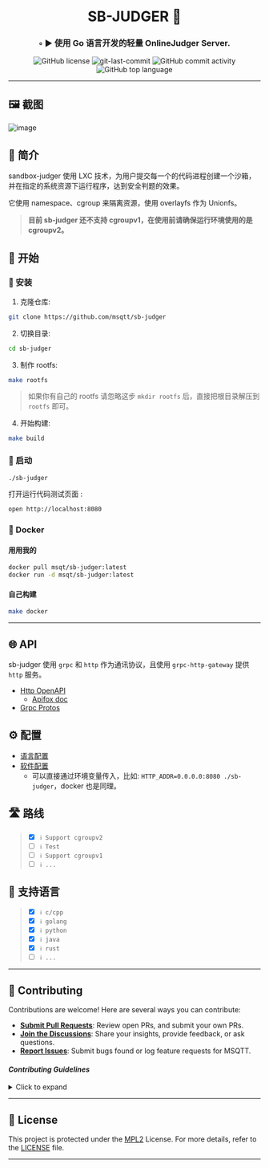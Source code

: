 <div align="center">
<h1 align="center">
<br>SB-JUDGER 🤪</h1>
<h3>◦ ► 使用 Go 语言开发的轻量 OnlineJudger Server.</h3>
<img src="https://img.shields.io/github/license/msqtt/sb-judger?style=flat-square&color=5D6D7E" alt="GitHub license" />
<img src="https://img.shields.io/github/last-commit/msqtt/sb-judger?style=flat-square&color=5D6D7E" alt="git-last-commit" />
<img src="https://img.shields.io/github/commit-activity/m/msqtt/sb-judger?style=flat-square&color=5D6D7E" alt="GitHub commit activity" />
<img src="https://img.shields.io/github/languages/top/msqtt/sb-judger?style=flat-square&color=5D6D7E" alt="GitHub top language" />
</div>

---

## 🖼️ 截图

![image](https://github.com/msqtt/sb-judger/assets/94043894/685b8195-985e-4a01-9b44-436e66b3cdbe)

## 📝 简介

sandbox-judger 使用 LXC 技术，为用户提交每一个的代码进程创建一个沙箱，并在指定的系统资源下运行程序，达到安全判题的效果。

它使用 namespace、cgroup 来隔离资源，使用 overlayfs 作为 Unionfs。

> **目前 sb-judger 还不支持 cgroupv1，在使用前请确保运行环境使用的是 cgroupv2。**

## 🚀 开始

### 🔧 安装

1. 克隆仓库:
```sh
git clone https://github.com/msqtt/sb-judger
```

2. 切换目录:
```sh
cd sb-judger
```

3. 制作 rootfs:

```sh
make rootfs
```
> 如果你有自己的 rootfs 请忽略这步
> `mkdir rootfs` 后，直接把根目录解压到 `rootfs` 即可。

4. 开始构建:
```sh
make build
```

### 🤖 启动

```sh
./sb-judger
```

打开运行代码测试页面 :

```sh
open http://localhost:8080
```

### 🐬 Docker 

#### 用用我的

```sh
docker pull msqt/sb-judger:latest
docker run -d msqt/sb-judger:latest
```

#### 自己构建

```sh
make docker
```

---

## 🌐 API

sb-judger 使用 `grpc` 和 `http` 作为通讯协议，且使用 `grpc-http-gateway` 提供 `http` 服务。

- [Http OpenAPI](https://github.com/msqtt/sb-judger/blob/master/api/openapi/v1/judger/judger_service.swagger.json)
  - [Apifox doc](https://4725lf5hpc.apifox.cn)
- [Grpc Protos](https://github.com/msqtt/sb-judger/tree/master/api/protos/v1)

## ⚙️ 配置

- [语言配置](https://github.com/msqtt/sb-judger/blob/master/configs/lang.json)
- [软件配置](https://github.com/msqtt/sb-judger/blob/master/configs/app.env)
  - 可以直接通过环境变量传入，比如: `HTTP_ADDR=0.0.0.0:8080 ./sb-judger`，docker 也是同理。



## 🛣 路线

> - [X] `ℹ️ Support cgroupv2`
> - [ ] `ℹ️ Test`
> - [ ] `ℹ️ Support cgroupv1`
> - [ ] `ℹ️ ...`

## 🧮 支持语言

> - [X] `ℹ️ c/cpp`
> - [X] `ℹ️ golang`
> - [X] `ℹ️ python`
> - [X] `ℹ️ java`
> - [X] `ℹ️ rust`
> - [ ] `ℹ️ ...`
---

## 🤝 Contributing

Contributions are welcome! Here are several ways you can contribute:

- **[Submit Pull Requests](https://github.com/msqtt/sb-judger/blob/main/CONTRIBUTING.md)**: Review open PRs, and submit your own PRs.
- **[Join the Discussions](https://github.com/msqtt/sb-judger/discussions)**: Share your insights, provide feedback, or ask questions.
- **[Report Issues](https://github.com/msqtt/sb-judger/issues)**: Submit bugs found or log feature requests for MSQTT.

#### *Contributing Guidelines*

<details closed>
<summary>Click to expand</summary>

1. **Fork the Repository**: Start by forking the project repository to your GitHub account.
2. **Clone Locally**: Clone the forked repository to your local machine using a Git client.
   ```sh
   git clone <your-forked-repo-url>
   ```
3. **Create a New Branch**: Always work on a new branch, giving it a descriptive name.
   ```sh
   git checkout -b new-feature-x
   ```
4. **Make Your Changes**: Develop and test your changes locally.
5. **Commit Your Changes**: Commit with a clear and concise message describing your updates.
   ```sh
   git commit -m 'Implemented new feature x.'
   ```
6. **Push to GitHub**: Push the changes to your forked repository.
   ```sh
   git push origin new-feature-x
   ```
7. **Submit a Pull Request**: Create a PR against the original project repository. Clearly describe the changes and their motivations.

Once your PR is reviewed and approved, it will be merged into the main branch.

</details>

---

## 📄 License


This project is protected under the [MPL2](https://choosealicense.com/licenses/mpl-2.0/) License. For more details, refer to the [LICENSE](./LICENSE) file.

---


